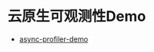 # 云原生可观测性Demo
- [async-profiler-demo](https://github.com/Harlonxl/Observability/tree/master/async-profiler-demo)
